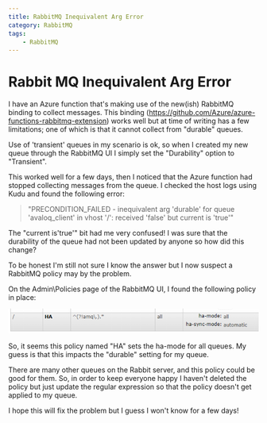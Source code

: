 ```yaml
---
title: RabbitMQ Inequivalent Arg Error
category: RabbitMQ
tags:
    - RabbitMQ
---
```

# Rabbit MQ Inequivalent Arg Error
I have an Azure function that's making use of the new(ish) RabbitMQ binding to collect messages. This binding (https://github.com/Azure/azure-functions-rabbitmq-extension) works well but at time of writing has a few limitations; one of which is that it cannot collect from "durable" queues.

Use of 'transient' queues in my scenario is ok, so when I created my new queue through the RabbitMQ UI I simply set the "Durability" option to "Transient".

This worked well for a few days, then I noticed that the Azure function had stopped collecting messages from the queue. I checked the host logs using Kudu and found the following error:

>"PRECONDITION_FAILED - inequivalent arg 'durable' for queue 'avaloq_client' in vhost '/': received 'false' but current is 'true'"

The "current is'true'" bit had me very confused! I was sure that the durability of the queue had not been updated by anyone so how did this change?

To be honest I'm still not sure I know the answer but I now suspect a RabbitMQ policy may by the problem.

On the Admin\Policies page of the RabbitMQ UI, I found the following policy in place:

![Rabbit Policy](/images/rabbit-arg/1.png)

So, it seems this policy named "HA" sets the ha-mode for all queues. My guess is that this impacts the "durable" setting for my queue.

There are many other queues on the Rabbit server, and this policy could be good for them. So, in order to keep everyone happy I haven't deleted the policy but just update the regular expression so that the policy doesn't get applied to my queue.

I hope this will fix the problem but I guess I won't know for a few days!